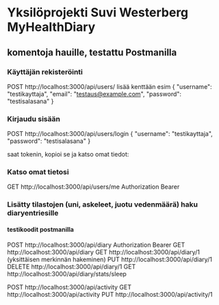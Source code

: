 # Yksilöprojekti Suvi Westerberg  MyHealthDiary


## komentoja hauille, testattu Postmanilla
### Käyttäjän rekisteröinti
POST http://localhost:3000/api/users/
lisää kenttään esim
{
  "username": "testikayttaja",
  "email": "testaus@example.com",
  "password": "testisalasana"
}

### Kirjaudu sisään
POST http://localhost:3000/api/users/login
{
  "username": "testikayttaja",
  "password": "testisalasana"
}

saat tokenin, kopioi se ja katso omat tiedot:
### Katso omat tietosi
GET http://localhost:3000/api/users/me
Authorization Bearer <your token>


### Lisätty tilastojen (uni, askeleet, juotu vedenmäärä) haku diaryentriesille

#### testikoodit postmanilla
 POST http://localhost:3000/api/diary
 Authorization Bearer  <token>
 GET  http://localhost:3000/api/diary
 GET  http://localhost:3000/api/diary/1 (yksittäisen merkinnän hakeminen)
 PUT http://localhost:3000/api/diary/1
 DELETE http://localhost:3000/api/diary/1
 GET http://localhost:3000/api/diary/stats/sleep

 POST http://localhost:3000/api/activity
 GET http://localhost:3000/api/activity
 PUT http://localhost:3000/api/activity/1




